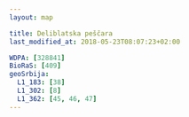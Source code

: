 ```yaml
---
layout: map

title: Deliblatska peščara
last_modified_at: 2018-05-23T08:07:23+02:00

WDPA: [328841]
BioRaS: [409]
geoSrbija:
  L1_183: [38]
  L1_302: [8]
  L1_362: [45, 46, 47]
---
```

